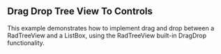 ## Drag Drop Tree View To Controls
This example demonstrates how to implement drag and drop between a RadTreeView and a ListBox, using the RadTreeView built-in DragDrop functionality.

[//]: <keywords:  radlistbox, dragdropmanager, node, hierarchical, databinding, mvvm>